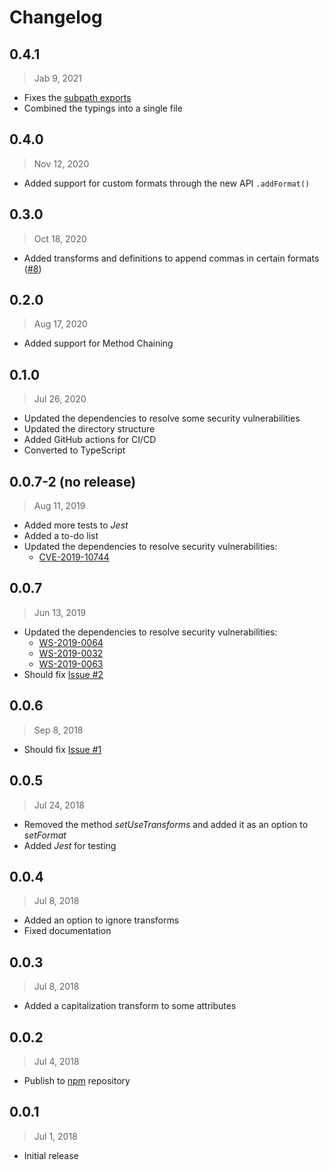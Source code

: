 # Changelog

## 0.4.1

> Jab 9, 2021

- Fixes the [subpath exports](https://nodejs.org/api/packages.html#packages_subpath_exports)
- Combined the typings into a single file

## 0.4.0

> Nov 12, 2020

- Added support for custom formats through the new API `.addFormat()`

## 0.3.0

> Oct 18, 2020

- Added transforms and definitions to append commas in certain formats
([#8](https://github.com/joaocarmo/i18n-postal-address/issues/8))

## 0.2.0

> Aug 17, 2020

- Added support for Method Chaining

## 0.1.0

> Jul 26, 2020

- Updated the dependencies to resolve some security vulnerabilities
- Updated the directory structure
- Added GitHub actions for CI/CD
- Converted to TypeScript

## 0.0.7-2 (no release)

> Aug 11, 2019

- Added more tests to _Jest_
- Added a to-do list
- Updated the dependencies to resolve security vulnerabilities:
  - [CVE-2019-10744](https://github.com/lodash/lodash/pull/4336)

## 0.0.7

> Jun 13, 2019

- Updated the dependencies to resolve security vulnerabilities:
  - [WS-2019-0064](https://github.com/wycats/handlebars.js/compare/v4.1.1...v4.1.2)
  - [WS-2019-0032](https://github.com/nodeca/js-yaml/issues/475)
  - [WS-2019-0063](https://github.com/nodeca/js-yaml/pull/480)
- Should fix [Issue \#2](https://github.com/joaocarmo/i18n-postal-address/issues/2)

## 0.0.6

> Sep 8, 2018

- Should fix [Issue \#1](https://github.com/joaocarmo/i18n-postal-address/issues/1)

## 0.0.5

> Jul 24, 2018

- Removed the method _setUseTransforms_ and added it as an option to _setFormat_
- Added _Jest_ for testing

## 0.0.4

> Jul 8, 2018

- Added an option to ignore transforms
- Fixed documentation

## 0.0.3

> Jul 8, 2018

- Added a capitalization transform to some attributes

## 0.0.2

> Jul 4, 2018

- Publish to [npm](https://www.npmjs.com) repository

## 0.0.1

> Jul 1, 2018

- Initial release
